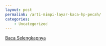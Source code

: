```yaml
---
layout: post
permalink: /arti-mimpi-layar-kaca-hp-pecah/
categories:
    - Uncategorized
---
```


[Baca Selengkapnya](/02)